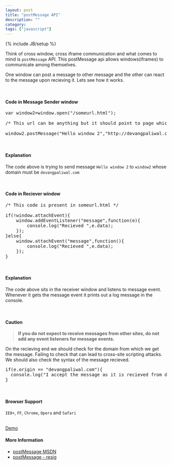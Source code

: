 ```yaml
---
layout: post
title: "postMessage API"
description: ""
category: 
tags: ["javascript"]
---
```

{% include JB/setup %}
<p>
	Think of cross window, cross iframe communication and what comes to mind is <code>postMessage</code> API. This postMessage api  allows windows(iframes) to communicate among themselves. <p>One window can post a message to other message and the other can react to the message upon recieving it. Lets see how it works.</p>
</p>
<br>
<h4>Code in Message Sender window</h4>

<pre>
var window2=window.open("/someurl.html"); 

/* This url can be anything but it should point to page which is the reciever */

window2.postMessage("Hello window 2","http://devangpaliwal.com");
</pre>	
<!-- more -->
<br>
<h4>Explanation</h4>
<p>
	The code above is trying to send message <code>Hello window 2</code> to <code>window2</code> whose domain must be 
	<code>devangpaliwal.com</code>
</p>	
<br>
<h4>Code in Reciever window</h4>

<pre>
/* This code is present in someurl.html */
	
if(!window.attachEvent){
	window.addEventListener("message",function(e){
		console.log("Recieved ",e.data);
	});	
}else{
	window.attachEvent("message",function(){
		console.log("Recieved ",e.data);
	});	
}
</pre>
<br>
<h4>Explanation</h4>
<p>The code above sits in the receiver window and listens to message event. Whenever it gets the message event it prints out a log message in the console.</p>
<br>
<h4>Caution</h4>

<blockquote>
<strong>If you do not expect to receive messages from other sites, do not add any event listeners for message events.</strong>
</blockquote>	
<p>
On the recieving end we should check for the domain from which we get the message. Failing to check that can lead to cross-site scripting attacks. We should also check the syntax of the message recieved.
</p>
<pre>
if(e.origin == "devangpaliwal.com"){
  console.log("I accept the message as it is recieved from devangpaliwal.com");
}
</pre>
<br>
<h4>Browser Support</h4>
<p><code>IE8+</code>, <code>FF</code>, <code>Chrome</code>, <code>Opera</code> and <code>Safari</code></p>
<br>
<a class="demo" href="/demo/postmessage/index.html" target="_blank">Demo</a>

<br>
<h4>More Information</h4>
<ul class="unstyled">
	<li><a href="http://msdn.microsoft.com/en-us/library/ie/cc197015(v=vs.85).aspx">postMessage MSDN</a></li>
	<li><a href="http://ejohn.org/blog/cross-window-messaging/">postMessage - resig</a></li>
	
</ul>	


